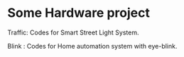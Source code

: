 # Some Hardware project 

Traffic: Codes for Smart Street Light System. 

Blink : Codes for Home automation system with eye-blink.

